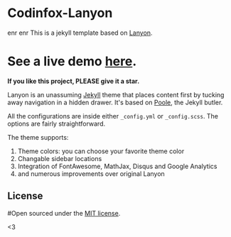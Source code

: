 # Codinfox-Lanyon

enr enr
This is a jekyll template based on [Lanyon](https://github.com/poole/lanyon).
# See a live demo [here](http://codinfox.github.io).

**If you like this project, PLEASE give it a star.**

Lanyon is an unassuming [Jekyll](http://jekyllrb.com) theme that places content first by tucking away navigation in a hidden drawer. It's based on [Poole](http://getpoole.com), the Jekyll butler.

All the configurations are inside either `_config.yml` or `_config.scss`. The options are fairly straightforward. 

The theme supports: 

1. Theme colors: you can choose your favorite theme color
2. Changable sidebar locations
3. Integration of FontAwesome, MathJax, Disqus and Google Analytics
4. and numerous improvements over original Lanyon


## License

#Open sourced under the [MIT license](LICENSE.md).

<3
